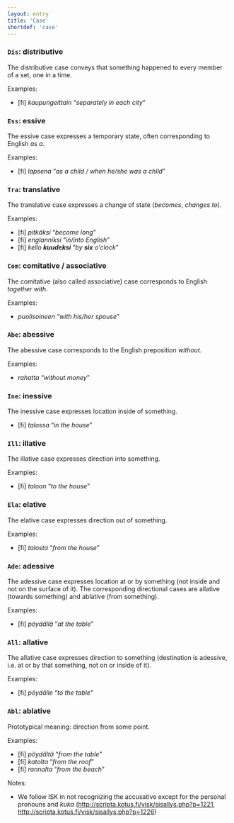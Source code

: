 ```yaml
---
layout: entry
title: 'Case'
shortdef: 'case'
---
```


### `Dis`: distributive

The distributive case conveys that something happened to every 
member of a set, one in a time. 

Examples: 

* [fi] _kaupungeittain_ “_separately in each city_”

### `Ess`: essive

The essive case expresses a temporary state, often
corresponding to English _as a_.

Examples:

* [fi] _lapsena_ “_as a child / when he/she was a child_”

### `Tra`: translative

The translative case expresses a change of state (_becomes_, _changes to_).

Examples: 

* [fi] _pitkäksi_ “_become long_”
* [fi] _englanniksi_ “_in/into English_”
* [fi] _kello **kuudeksi**_ “_by **six** o'clock_”

### `Com`: comitative / associative

The comitative (also called associative) case corresponds to 
English _together with_.

Examples:

* _puolisoineen_ “_with his/her spouse_”

### `Abe`: abessive

The abessive case corresponds to the English preposition _without_.

Examples: 

* _rahatta_ “_without money_”

### `Ine`: inessive

The inessive case expresses location inside of something.

* [fi] _talossa_ “_in the house_”

### `Ill`: illative

The illative case expresses direction into something.

Examples:

* [fi] _taloon_ “_to the house_”

### `Ela`: elative

The elative case expresses direction out of something.

Examples:

* [fi] _talosta_ “_from the house_”

### `Ade`: adessive

The adessive case expresses location at or by something (not
inside and not on the surface of it). The
corresponding directional cases are allative (towards something) and
ablative (from something).

Examples:

* [fi] _pöydällä_ “_at the table_”

### `All`: allative

The allative case expresses direction to something (destination
is adessive, i.e. at or by that something, not on or inside of it).

Examples: 

* [fi] _pöydälle_ “_to the table_”

### `Abl`: ablative

Prototypical meaning: direction from some point.

Examples:

* [fi] _pöydältä_ “_from the table_”
* [fi] _katolta_ “_from the roof_”
* [fi] _rannalta_ “_from the beach_”

Notes:

* We follow ISK in not recognizing the accusative except for the personal pronouns
and _kuka_ (http://scripta.kotus.fi/visk/sisallys.php?p=1221, http://scripta.kotus.fi/visk/sisallys.php?p=1226)
